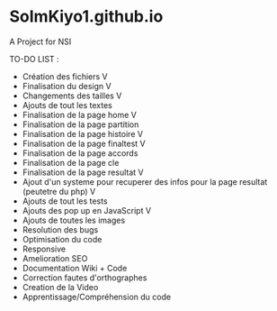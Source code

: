 # SoImKiyo1.github.io

A Project for NSI 

TO-DO LIST :
- Création des fichiers V
- Finalisation du design V
- Changements des tailles V
- Ajouts de tout les textes
- Finalisation de la page home V
- Finalisation de la page partition
- Finalisation de la page histoire V
- Finalisation de la page finaltest V
- Finalisation de la page accords
- Finalisation de la page cle
- Finalisation de la page resultat V
- Ajout d'un systeme pour recuperer des infos pour la page resultat (peutetre du php) V
- Ajouts de tout les tests
- Ajouts des pop up en JavaScript V
- Ajouts de toutes les images
- Resolution des bugs
- Optimisation du code
- Responsive
- Amelioration SEO
- Documentation Wiki + Code
- Correction fautes d'orthographes
- Creation de la Video
- Apprentissage/Compréhension du code
